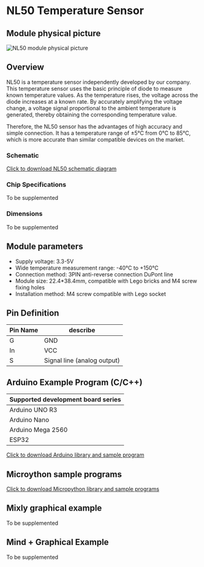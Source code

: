 # NL50 Temperature Sensor

## Module physical picture



![NL50 module physical picture](http://localhost:3000/en/ph2.0_sensors/sensors/temperature_sensor_nl50/nl50.png)



## Overview

NL50 is a temperature sensor independently developed by our company. This temperature sensor uses the basic principle of diode to measure known temperature values. As the temperature rises, the voltage across the diode increases at a known rate. By accurately amplifying the voltage change, a voltage signal proportional to the ambient temperature is generated, thereby obtaining the corresponding temperature value.

Therefore, the NL50 sensor has the advantages of high accuracy and simple connection. It has a temperature range of ±5℃ from 0℃ to 85℃, which is more accurate than similar compatible devices on the market.

### Schematic

[Click to download NL50 schematic diagram](en/ph2.0_sensors/sensors/temperature_sensor_nl50/nl50.pdf)

### Chip Specifications

To be supplemented

### Dimensions

To be supplemented

## Module parameters

- Supply voltage: 3.3-5V
- Wide temperature measurement range: -40℃ to +150℃
- Connection method: 3PIN anti-reverse connection DuPont line
- Module size: 22.4*38.4mm, compatible with Lego bricks and M4 screw fixing holes
- Installation method: M4 screw compatible with Lego socket

## Pin Definition

| Pin Name | describe                    |
| -------- | --------------------------- |
| G        | GND                         |
| In       | VCC                         |
| S        | Signal line (analog output) |

## Arduino Example Program (C/C++)

| Supported development board series |
| ---------------------------------- |
| Arduino UNO R3                     |
| Arduino Nano                       |
| Arduino Mega 2560                  |
| ESP32                              |

[Click to download Arduino library and sample program](en/ph2.0_sensors/sensors/temperature_sensor_nl50/emakefun_temperature_sensor_nl50.zip)

## Microython sample programs

[Click to download Micropython library and sample programs](en/ph2.0_sensors/sensors/temperature_sensor_nl50/nl50_py.zip)

## Mixly graphical example

To be supplemented

## Mind + Graphical Example

To be supplemented